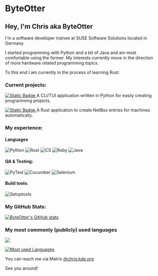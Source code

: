 # ByteOtter
## Hey, I'm Chris aka ByteOtter

I'm a software developer trainee at SUSE Software Solutions located in Germany.

I started programming with Python and a bit of Java and am most comfortable using the former.
My interests currently move in the direction of more hardware related programming topics.

To this end I am currently in the process of learning Rust.



### Current projects:

[![Static Badge](https://img.shields.io/badge/%20Nester-Nester?style=flat-square&logo=python&logoColor=red&color=black)
](https://github.com/ByteOtter/nester)  A CLI/TUI application written in Python for easily creating programming projects.

[![Static Badge](https://img.shields.io/badge/%20Nazara-Nazara?style=flat-square&logo=rust&logoColor=red&color=black)
](https://github.com/The-Nazara-Project/Nazara) A Rust application to create NetBox entries for machines automatically.

### My experience:

#### Languages

![Python](https://img.shields.io/badge/python--brightgreen?style=for-the-badge&logo=python&logoColor=brightgreen)
![Rust](https://img.shields.io/badge/rust--orange?style=for-the-badge&logo=rust&logoColor=orange)
![CS](https://img.shields.io/badge/c%23--green?style=for-the-badge&logo=csharp&logoColor=green)
![Ruby](https://img.shields.io/badge/ruby--red?style=for-the-badge&logo=ruby&logoColor=red)
![Java](https://img.shields.io/badge/java--yellow?style=for-the-badge&logo=java11&logoColor=yellow)


#### QA & Testing:

![PyTest](https://img.shields.io/badge/pytest--brightgreen?style=for-the-badge&logo=pytest&logoColor=brightgreen)
![Cucumber](https://img.shields.io/badge/cucumber--green?style=for-the-badge&logo=cucumber&logoColor=green)
![Selenium](https://img.shields.io/badge/selenium--white?style=for-the-badge&logo=selenium&logoColor=white)

#### Build tools:

![Setuptools](https://img.shields.io/badge/setuptools--yellow?style=for-the-badge&logo=pypi&logoColor=yellow)

### My GitHub Stats:

[![ByteOtter's GitHub stats](https://github-readme-stats.vercel.app/api?username=ByteOtter&&hide_border=true&count_private=true&hide_title=true&show_icons=true&theme=transparent)](https://github.com/anuraghazra/github-readme-stats)

### My most commonly (publicly) used languages

<img src="https://github-profile-summary-cards.vercel.app/api/cards/most-commit-language?username=ByteOtter&theme=transparent" />

[![Most used Languages](https://github-readme-stats.vercel.app/api/top-langs/?username=byteotter&hide_title=true&theme=transparent&hide_border=true&count_private=true&layout=compact&include_all_commits=true)](https://github.com/anuraghazra/github-readme-stats)

You can reach me via Matrix [@chris:kde.org](https://matrix.to/#/@chris:kde.org)

See you around!
